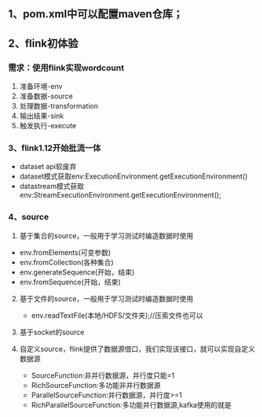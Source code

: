 ## 1、pom.xml中可以配置maven仓库；

## 2、flink初体验
### 需求：使用flink实现wordcount

1. 准备环境-env
2. 准备数据-source
3. 处理数据-transformation
4. 输出结果-sink
5. 触发执行-execute
### 3、flink1.12开始批流一体
* dataset api软废弃
* dataset模式获取env:ExecutionEnvironment.getExecutionEnvironment()
* datastream模式获取env:StreamExecutionEnvironment.getExecutionEnvironment();

### 4、source

1. 基于集合的source，一般用于学习测试时编造数据时使用
* env.fromElements(可变参数)
* env.fromCollection(各种集合)
* env.generateSequence(开始，结束)
* env.fromSequence(开始，结束)

2. 基于文件的source，一般用于学习测试时编造数据时使用
    - env.readTextFile(本地/HDFS/文件夹);//压索文件也可以
   
3. 基于socket的source
4. 自定义source，flink提供了数据源借口，我们实现该接口，就可以实现自定义数据源
   + SourceFunction:非并行数据源，并行度只能=1
   + RichSourceFunction:多功能非并行数据源
   + ParallelSourceFunction:并行数据源，并行度>=1
   + RichParallelSourceFunction:多功能并行数据源,kafka使用的就是
   

